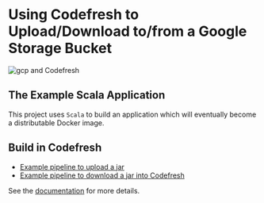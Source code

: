 
# Using Codefresh to Upload/Download to/from a Google Storage Bucket
![gcp and Codefresh](gcp-and-codefresh)

## The Example Scala Application

This project uses `Scala` to build an application which will eventually become a distributable Docker image.

## Build in Codefresh

- [Example pipeline to upload a jar](codefresh-upload.yml)
- [Example pipeline to download a jar into Codefresh](codefresh-download.yml)

See the [documentation](https://codefresh.io/docs/docs/yaml-examples/examples/uploading-or-downloading-from-gs/) for more details.

